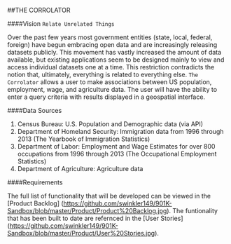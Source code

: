 ##THE CORROLATOR

####Vision `Relate Unrelated Things`

Over the past few years most government entities (state, local, federal, foreign) have begun embracing open data and are increasingly releasing datasets publicly. This movement has vastly increased the amount of data available, but existing applications seem to be designed mainly to view and access individual datasets one at a time.  This restriction contradicts the notion that, ultimately, everything is related to everything else.  `The Corrolator` allows a user to make associations between US population, employment, wage, and agriculture data.  The user will have the ability to enter a query criteria with results displayed in a geospatial interface.

####Data Sources

1. Census Bureau: U.S. Population and Demographic data (via API)
2. Department of Homeland Security: Immigration data from 1996 through 2013  (The Yearbook of Immigration Statistics)
3. Department of Labor: Employment and Wage Estimates for over 800 occupations from 1996 through 2013 (The Occupational Employment Statistics)
4. Department of Agriculture: Agriculture data

####Requirements

The full list of functionality that will be developed can be viewed in the [Product Backlog] (https://github.com/swinkler149/901K-Sandbox/blob/master/Product/Product%20Backlog.jpg).  The funtionality that has been built to date are refernced in the [User Stories] (https://github.com/swinkler149/901K-Sandbox/blob/master/Product/User%20Stories.jpg).



